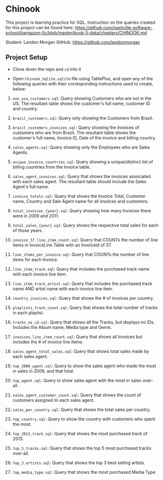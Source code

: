 # Chinook

This project is learning practice for SQL. Instruction on the queries created for this project can be found here: https://github.com/nashville-software-school/bangazon-llc/blob/master/book-5-data/chapters/CHINOOK.md

Student: Landon Morgan
GitHub: https://github.com/iandonmorgan

## Project Setup

* Clone down the repo and `cd` into it

* Open `Chinook_Sqlite.sqlite` file using TablePlus, and open any of the following queries with their corresponding instructions used to create, below:

 1. `non_usa_customers.sql`: Query showing Customers who are not in the US. The resultant table shows the customer's full name, customer ID and country.

 1. `brazil_customers.sql`: Query only showing the Customers from Brazil.

 1. `brazil_customers_invoices.sql`: Query showing the Invoices of customers who are from Brazil. The resultant table shows the customer's full name, Invoice ID, Date of the invoice and billing country.

 1. `sales_agents.sql`: Query showing only the Employees who are Sales Agents.

 1. `unique_invoice_countries.sql`: Query showing a unique/distinct list of billing countries from the Invoice table.

 1. `sales_agent_invoices.sql`: Query that shows the invoices associated with each sales agent. The resultant table should include the Sales Agent's full name.

 1. `invoice_totals.sql`: Query that shows the Invoice Total, Customer name, Country and Sale Agent name for all invoices and customers.

 1. `total_invoices_{year}.sql`: Query showing how many Invoices there were in 2009 and 2011.

 1. `total_sales_{year}.sql`: Query shows the respective total sales for each of those years.

 1. `invoice_37_line_item_count.sql`: Query that COUNTs the number of line items in InvoiceLine Table with an InvoiceId of 37.

 1. `line_items_per_invoice.sql`: Query that COUNTs the number of line items for each Invoice.

 1. `line_item_track.sql`: Query that includes the purchased track name with each invoice line item.

 1. `line_item_track_artist.sql`: Query that includes the purchased track name AND artist name with each invoice line item.

 1. `country_invoices.sql`: Query that shows the # of invoices per country.

 1. `playlists_track_count.sql`: Query that shows the total number of tracks in each playlist.

 1. `tracks_no_id.sql`: Query that shows all the Tracks, but displays no IDs. Includes the Album name, Media type and Genre.

 1. `invoices_line_item_count.sql`: Query that shows all Invoices but includes the # of invoice line items.

 1. `sales_agent_total_sales.sql`: Query that shows total sales made by each sales agent.

 1. `top_2009_agent.sql`: Query to show the sales agent who made the most in sales in 2009, and that total.

 1. `top_agent.sql`: Query to show sales agent with the most in sales over-all.

 1. `sales_agent_customer_count.sql`: Query that shows the count of customers assigned to each sales agent.

 1. `sales_per_country.sql`: Query that shows the total sales per country.

 1. `top_country.sql`: Query to show the country with customers who spent the most.

 1. `top_2013_track.sql`: Query that shows the most purchased track of 2013.

 1. `top_5_tracks.sql`: Query that shows the top 5 most purchased tracks over-all.

 1. `top_3_artists.sql`: Query that shows the top 3 best selling artists.

 1. `top_media_type.sql`: Query that shows the most purchased Media Type.